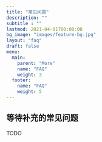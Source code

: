 ```yaml
---
title: "常见问题"
description: ""
subtitle : ""
lastmod: 2021-04-01T00:00:00
bg_image: "images/feature-bg.jpg"
layout: "faq"
draft: false
menu:
  main:
    parent: "More"
    name: "FAQ"
    weight: 3
  footer:
    name: "FAQ"
    weight: 5
---
```


## 等待补充的常见问题

TODO
